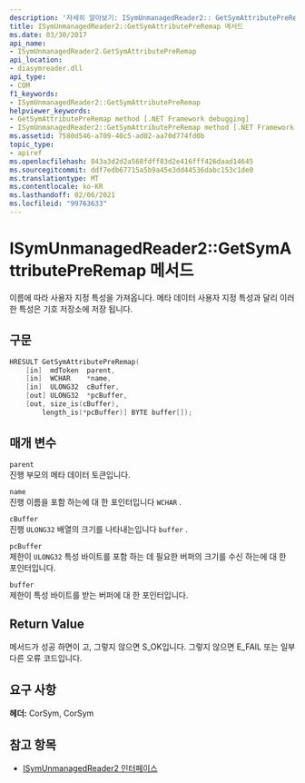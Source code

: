 ```yaml
---
description: '자세히 알아보기: ISymUnmanagedReader2:: GetSymAttributePreRemap 메서드'
title: ISymUnmanagedReader2::GetSymAttributePreRemap 메서드
ms.date: 03/30/2017
api_name:
- ISymUnmanagedReader2.GetSymAttributePreRemap
api_location:
- diasymreader.dll
api_type:
- COM
f1_keywords:
- ISymUnmanagedReader2::GetSymAttributePreRemap
helpviewer_keywords:
- GetSymAttributePreRemap method [.NET Framework debugging]
- ISymUnmanagedReader2::GetSymAttributePreRemap method [.NET Framework debugging]
ms.assetid: 7580d546-a709-40c5-ad02-aa70d774fd0b
topic_type:
- apiref
ms.openlocfilehash: 843a3d2d2a568fdff83d2e416fff426daad14645
ms.sourcegitcommit: ddf7edb67715a5b9a45e3dd44536dabc153c1de0
ms.translationtype: MT
ms.contentlocale: ko-KR
ms.lasthandoff: 02/06/2021
ms.locfileid: "99763633"
---
```

# <a name="isymunmanagedreader2getsymattributepreremap-method"></a>ISymUnmanagedReader2::GetSymAttributePreRemap 메서드

이름에 따라 사용자 지정 특성을 가져옵니다. 메타 데이터 사용자 지정 특성과 달리 이러한 특성은 기호 저장소에 저장 됩니다.  
  
## <a name="syntax"></a>구문  
  
```cpp  
HRESULT GetSymAttributePreRemap(  
    [in]  mdToken  parent,  
    [in]  WCHAR    *name,  
    [in]  ULONG32  cBuffer,  
    [out] ULONG32  *pcBuffer,  
    [out, size_is(cBuffer),  
        length_is(*pcBuffer)] BYTE buffer[]);  
```  
  
## <a name="parameters"></a>매개 변수  

 `parent`  
 진행 부모의 메타 데이터 토큰입니다.  
  
 `name`  
 진행 이름을 포함 하는에 대 한 포인터입니다 `WCHAR` .  
  
 `cBuffer`  
 진행 `ULONG32` 배열의 크기를 나타내는입니다 `buffer` .  
  
 `pcBuffer`  
 제한이 `ULONG32` 특성 바이트를 포함 하는 데 필요한 버퍼의 크기를 수신 하는에 대 한 포인터입니다.  
  
 `buffer`  
 제한이 특성 바이트를 받는 버퍼에 대 한 포인터입니다.  
  
## <a name="return-value"></a>Return Value  

 메서드가 성공 하면이 고, 그렇지 않으면 S_OK입니다. 그렇지 않으면 E_FAIL 또는 일부 다른 오류 코드입니다.  
  
## <a name="requirements"></a>요구 사항  

 **헤더:** CorSym, CorSym  
  
## <a name="see-also"></a>참고 항목

- [ISymUnmanagedReader2 인터페이스](isymunmanagedreader2-interface.md)
